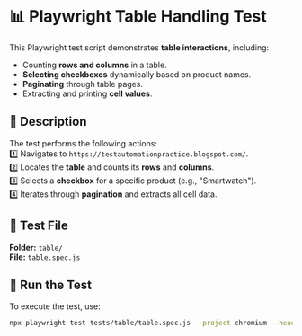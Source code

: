 # 📊 Playwright Table Handling Test  

This Playwright test script demonstrates **table interactions**, including:  
- Counting **rows and columns** in a table.  
- **Selecting checkboxes** dynamically based on product names.  
- **Paginating** through table pages.  
- Extracting and printing **cell values**.

## 📌 Description  
The test performs the following actions:  
1️⃣ Navigates to `https://testautomationpractice.blogspot.com/`.  
2️⃣ Locates the **table** and counts its **rows** and **columns**.  
3️⃣ Selects a **checkbox** for a specific product (e.g., "Smartwatch").  
4️⃣ Iterates through **pagination** and extracts all cell data.  

## 📂 Test File  
**Folder:** `table/`  
**File:** `table.spec.js`  

## 🚀 Run the Test  
To execute the test, use:

```sh
npx playwright test tests/table/table.spec.js --project chromium --headed
